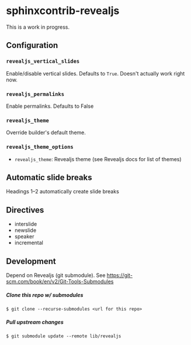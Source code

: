 # sphinxcontrib-revealjs

This is a work in progress.

## Configuration

### `revealjs_vertical_slides`

Enable/disable vertical slides. Defaults to `True`. Doesn't actually work right now.

### `revealjs_permalinks`

Enable permalinks. Defaults to False

### `revealjs_theme`

Override builder's default theme.

### `revealjs_theme_options`

- `revealjs_theme`: Revealjs theme (see Revealjs docs for list of themes)

## Automatic slide breaks

Headings 1&ndash;2 automatically create slide breaks

## Directives

- interslide
- newslide
- speaker
- incremental

## Development

Depend on Revealjs (git submodule). See https://git-scm.com/book/en/v2/Git-Tools-Submodules

##### Clone this repo w/ submodules

```
$ git clone --recurse-submodules <url for this repo>
```

##### Pull upstream changes

```
$ git submodule update --remote lib/revealjs
```